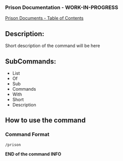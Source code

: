 ### Prison Documentation - **WORK-IN-PROGRESS**
[Prison Documents - Table of Contents](../prison_docs_000_toc.md)

## Description:

Short description of the command will be here

## SubCommands:

- List
- Of
- Sub
- Commands
- With
- Short
- Description

## How to use the command
### Command Format

`/prison`

**END of the command INFO**
